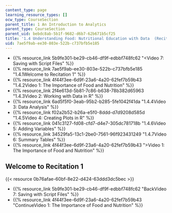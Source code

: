 ```yaml
---
content_type: page
learning_resource_types: []
ocw_type: CourseSection
parent_title: 1 An Introduction to Analytics
parent_type: CourseSection
parent_uid: bebdc8ab-5b1f-9682-d6b7-62b671b5cf25
title: '1.4 Understanding Food: Nutritional Education with Data  (Recitation)'
uid: 7ae5f9ab-ee30-803e-522b-c737bfb5e185
---
```


*   {{% resource_link 5b9fe301-be29-cb46-df9f-edbbf748fc62 "\<Video 7: Saving with Script Files" %}}
*   {{% resource_link 7ae5f9ab-ee30-803e-522b-c737bfb5e185 "1.4.1Welcome to Recitation 1" %}}
*   {{% resource_link 4f44f3ee-6d9f-23a6-4a20-62fef7b59b43 "1.4.2Video 1: The Importance of Food and Nutrition" %}}
*   {{% resource_link 2f4e613d-5b81-7c86-b638-78b382d65963 "1.4.3Video 2: Working with Data in R" %}}
*   {{% resource_link 6ad5f5f0-3eab-95b2-b285-5fe1042f41da "1.4.4Video 3: Data Analysis" %}}
*   {{% resource_link f02a2b52-b26a-e5f0-8ddd-d7d9208d585d "1.4.5Video 4: Creating Plots in R" %}}
*   {{% resource_link 041c3127-fd08-cfd7-d4e7-305dc781718b "1.4.6Video 5: Adding Variables" %}}
*   {{% resource_link 34529fa5-13c1-2be0-7561-96f923431249 "1.4.7Video 6: Summary Tables" %}}
*   {{% resource_link 4f44f3ee-6d9f-23a6-4a20-62fef7b59b43 "\>Video 1: The Importance of Food and Nutrition" %}}

Welcome to Recitation 1
-----------------------

{{< resource 0b76afae-60bf-8e22-d424-63ddd3dc5bec >}}

*   {{% resource_link 5b9fe301-be29-cb46-df9f-edbbf748fc62 "BackVideo 7: Saving with Script Files" %}}
*   {{% resource_link 4f44f3ee-6d9f-23a6-4a20-62fef7b59b43 "ContinueVideo 1: The Importance of Food and Nutrition" %}}